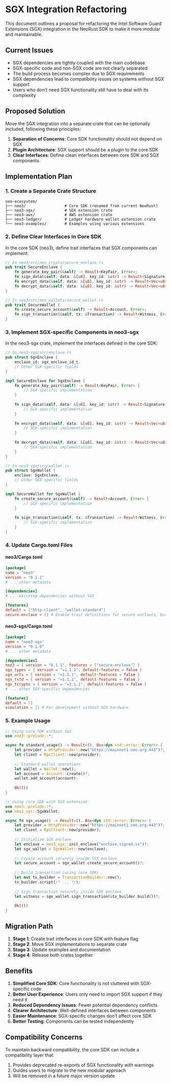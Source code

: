 # SGX Integration Refactoring

This document outlines a proposal for refactoring the Intel Software Guard Extensions (SGX) integration in the NeoRust SDK to make it more modular and maintainable.

## Current Issues

- SGX dependencies are tightly coupled with the main codebase
- SGX-specific code and non-SGX code are not clearly separated
- The build process becomes complex due to SGX requirements
- SGX dependencies lead to compatibility issues on systems without SGX support
- Users who don't need SGX functionality still have to deal with its complexity

## Proposed Solution

Move the SGX integration into a separate crate that can be optionally included, following these principles:

1. **Separation of Concerns**: Core SDK functionality should not depend on SGX
2. **Plugin Architecture**: SGX support should be a plugin to the core SDK
3. **Clear Interfaces**: Define clean interfaces between core SDK and SGX components

## Implementation Plan

### 1. Create a Separate Crate Structure

```
neo-ecosystem/
├── neo3/                 # Core SDK (renamed from current NeoRust)
├── neo3-sgx/             # SGX extension crate
├── neo3-aws/             # AWS extension crate
├── neo3-ledger/          # Ledger hardware wallet extension crate
└── neo3-examples/        # Examples using various extensions
```

### 2. Define Clear Interfaces in Core SDK

In the core SDK (neo3), define trait interfaces that SGX components can implement:

```rust
// In neo3/src/neo_crypto/secure_enclave.rs
pub trait SecureEnclave {
    fn generate_key_pair(&self) -> Result<KeyPair, Error>;
    fn sign_data(&self, data: &[u8], key_id: &str) -> Result<Signature, Error>;
    fn encrypt_data(&self, data: &[u8], key_id: &str) -> Result<Vec<u8>, Error>;
    fn decrypt_data(&self, data: &[u8], key_id: &str) -> Result<Vec<u8>, Error>;
}

// In neo3/src/neo_wallets/secure_wallet.rs
pub trait SecureWallet {
    fn create_secure_account(&self) -> Result<Account, Error>;
    fn sign_transaction(&self, tx: &Transaction) -> Result<Witness, Error>;
}
```

### 3. Implement SGX-specific Components in neo3-sgx

In the neo3-sgx crate, implement the interfaces defined in the core SDK:

```rust
// In neo3-sgx/src/enclave.rs
pub struct SgxEnclave {
    enclave_id: sgx_enclave_id_t,
    // Other SGX-specific fields
}

impl SecureEnclave for SgxEnclave {
    fn generate_key_pair(&self) -> Result<KeyPair, Error> {
        // SGX-specific implementation
    }
    
    fn sign_data(&self, data: &[u8], key_id: &str) -> Result<Signature, Error> {
        // SGX-specific implementation
    }
    
    fn encrypt_data(&self, data: &[u8], key_id: &str) -> Result<Vec<u8>, Error> {
        // SGX-specific implementation
    }
    
    fn decrypt_data(&self, data: &[u8], key_id: &str) -> Result<Vec<u8>, Error> {
        // SGX-specific implementation
    }
}

// In neo3-sgx/src/wallet.rs
pub struct SgxWallet {
    enclave: SgxEnclave,
    // Other SGX-specific fields
}

impl SecureWallet for SgxWallet {
    fn create_secure_account(&self) -> Result<Account, Error> {
        // SGX-specific implementation
    }
    
    fn sign_transaction(&self, tx: &Transaction) -> Result<Witness, Error> {
        // SGX-specific implementation
    }
}
```

### 4. Update Cargo.toml Files

#### neo3/Cargo.toml
```toml
[package]
name = "neo3"
version = "0.1.1"
# ... other metadata

[dependencies]
# ... existing dependencies without SGX

[features]
default = ["http-client", "wallet-standard"]
secure-enclave = [] # Enable trait definitions for secure enclaves, but no implementations
```

#### neo3-sgx/Cargo.toml
```toml
[package]
name = "neo3-sgx"
version = "0.1.0"
# ... other metadata

[dependencies]
neo3 = { version = "0.1.1", features = ["secure-enclave"] }
sgx_types = { version = "=1.1.1", default-features = false }
sgx_urts = { version = "=1.1.1", default-features = false }
sgx_tstd = { version = "=1.1.1", default-features = false }
sgx_tcrypto = { version = "=1.1.1", default-features = false }
# ... other SGX-specific dependencies

[features]
default = []
simulation = [] # For development without SGX hardware
```

### 5. Example Usage

```rust
// Using core SDK without SGX
use neo3::prelude::*;

async fn standard_usage() -> Result<(), Box<dyn std::error::Error>> {
    let provider = HttpProvider::new("https://mainnet1.neo.org:443")?;
    let client = RpcClient::new(provider);
    
    // Standard wallet operations
    let wallet = Wallet::new();
    let account = Account::create()?;
    wallet.add_account(account);
    
    Ok(())
}

// Using core SDK with SGX extension
use neo3::prelude::*;
use neo3_sgx::SgxWallet;

async fn sgx_usage() -> Result<(), Box<dyn std::error::Error>> {
    let provider = HttpProvider::new("https://mainnet1.neo.org:443")?;
    let client = RpcClient::new(provider);
    
    // Initialize SGX enclave
    let enclave = neo3_sgx::init_enclave("enclave.signed.so")?;
    let sgx_wallet = SgxWallet::new(enclave);
    
    // Create account securely inside SGX enclave
    let secure_account = sgx_wallet.create_secure_account()?;
    
    // Build transaction (using core SDK)
    let mut tx_builder = TransactionBuilder::new();
    tx_builder.script(/* ... */);
    
    // Sign transaction securely inside SGX enclave
    let witness = sgx_wallet.sign_transaction(&tx_builder.build())?;
    
    Ok(())
}
```

## Migration Path

1. **Stage 1**: Create trait interfaces in core SDK with feature flag
2. **Stage 2**: Move SGX implementations to separate crate
3. **Stage 3**: Update examples and documentation
4. **Stage 4**: Release both crates together

## Benefits

1. **Simplified Core SDK**: Core functionality is not cluttered with SGX-specific code
2. **Better User Experience**: Users only need to import SGX support if they need it
3. **Reduced Dependency Issues**: Fewer potential dependency conflicts
4. **Clearer Architecture**: Well-defined interfaces between components
5. **Easier Maintenance**: SGX-specific changes don't affect core SDK
6. **Better Testing**: Components can be tested independently

## Compatibility Concerns

To maintain backward compatibility, the core SDK can include a compatibility layer that:

1. Provides deprecated re-exports of SGX functionality with warnings
2. Guides users to migrate to the new modular approach
3. Will be removed in a future major version update 